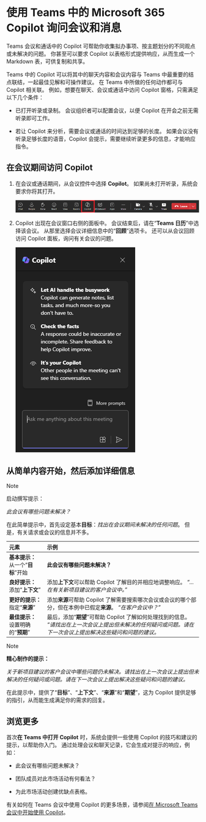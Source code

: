 # 使用 Teams 中的 Microsoft 365 Copilot 询问会议和消息

Teams 会议和通话中的 Copilot 可帮助你收集拟办事项、按主题划分的不同观点或未解决的问题。 你甚至可以要求 Copilot 以表格形式提供响应，从而生成一个 Markdown 表，可供复制和共享。

Teams 中的 Copilot 可以将其中的聊天内容和会议内容与 Teams 中最重要的结点联结，一起最佳见解和可操作建议。 在 Teams 中所做的任何动作都可与 Copilot 相关联。 例如，想要在聊天、会议或通话中访问 Copilot 窗格，只需满足以下几个条件：

- 已打开听录或录制。 会议组织者可以配置会议，以便 Copilot 在开会之前无需听录即可工作。

- 若让 Copilot 来分析，需要会议或通话的时间达到足够的长度。 如果会议没有听录足够长度的语音，Copilot 会提示，需要继续听录更多的信息，才能响应指令。

## 在会议期间访问 Copilot

1. 在会议或通话期间，从会议控件中选择 **Copilot**。 如果尚未打开听录，系统会要求你将其打开。

    ![Teams 会议中 Copilot 图标的屏幕截图。](../media/ask_copilot-ribbon-teams.png)

1. Copilot 出现在会议窗口右侧的面板中。 会议结束后，请在“**Teams 日历**”中选择该会议。 从那里选择会议详细信息中的“**回顾**”选项卡。 还可以从会议回顾访问 Copilot 面板，询问有关会议的问题。

    ![首次打开 Teams 时 Copilot 聊天面板的屏幕截图。](../media/ask_copilot-pane-teams.png)

## 从简单内容开始，然后添加详细信息

> [!NOTE]
> 启动撰写提示：
>
> _此会议有哪些问题未解决？_

在此简单提示中，首先设定基本**目标**：_找出在会议期间未解决的任何问题_。 但是，有关请求或会议的信息并不多。

| 元素 | 示例 |
| :------ | :------- |
| **基本提示：** 从一个“**目标**”开始 | **此会议有哪些问题未解决？** |
| **良好提示：** 添加“**上下文**” | 添加**上下文**可以帮助 Copilot 了解目的并相应地调整响应。 _“...在有关新项目建议的客户会议中。”_ |
| **更好的提示：** 指定“**来源**” | 添加**来源**可帮助 Copilot 了解需要搜索哪次会议或会议的哪个部分，但在本例中已假定**来源**。 _“在客户会议中？”_ |
| **最佳提示：** 设置明确的“**预期**” | 最后，添加“**期望**”可帮助 Copilot 了解如何处理找到的信息。 _“请找出在上一次会议上提出但未解决的任何疑问或问题。请在下一次会议上提出解决这些疑问和问题的建议。_ |

> [!NOTE]
> **精心制作的提示：**
>
> _关于新项目建议的客户会议中哪些问题仍未解决。请找出在上一次会议上提出但未解决的任何疑问或问题。请在下一次会议上提出解决这些疑问和问题的建议。_

在此提示中，提供了“**目标**”、“**上下文**”、“**来源**”和“**期望**”，这为 Copilot 提供足够的指引，从而能生成满足你的需求的回复。

## 浏览更多

首次**在 Teams 中打开 Copilot** 时，系统会提供一些使用 Copilot 的技巧和建议的提示，以帮助你入门。 通过处理会议和聊天记录，它会生成对提示的响应，例如：

- 此会议有哪些问题未解决？

- 团队成员对此市场活动有何看法？

- 为此市场活动创建优缺点表格。

有关如何在 Teams 会议中使用 Copilot 的更多场景，请参阅[在 Microsoft Teams 会议中开始使用 Copilot](https://support.microsoft.com/office/get-started-with-copilot-in-microsoft-teams-meetings-0bf9dd3c-96f7-44e2-8bb8-790bedf066b1)。
